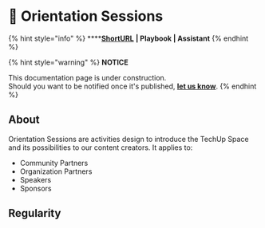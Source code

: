 # 🔶 Orientation Sessions

{% hint style="info" %}
****[**ShortURL**](https://tiof.click/TUOS) **| Playbook | Assistant**
{% endhint %}



{% hint style="warning" %}
**NOTICE**

This documentation page is under construction.\
Should you want to be notified once it's published, [**let us know**](https://tiof.click/TIOFTarianUpdatesService).
{% endhint %}



## About

Orientation Sessions are activities design to introduce the TechUp Space and its possibilities to our content creators. It applies to:

* Community Partners
* Organization Partners
* Speakers
* Sponsors



## Regularity

